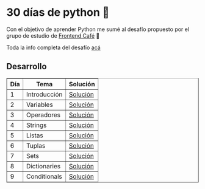 # 30 días de python :snake:

Con el objetivo de aprender Python me sumé al desafío propuesto por el grupo de estudio de <a href="https://frontend.cafe/" target="_blank">Frontend Café</a> :muscle:


Toda la info completa del desafío <a href="https://github.com/frontendcafe/py-study-group/tree/main/30DaysOfPython">acá </a>

## Desarrollo

<table border="1">
    <tr>
        <th>Día</td>
        <th>Tema</th>
        <th>Solución</th>
    </tr>
    <tr>
        <td>1</td>
        <td>Introducción</td>
        <td><a href="https://github.com/lieta96/30-days-of-python/tree/master/day_01" target="_blank">Solución</a></td>
    </tr>
    <tr>
        <td>2</td>
        <td>Variables</td>
        <td><a href="https://github.com/lieta96/30-days-of-python/tree/master/day_02" target="_blank">Solución</a></td>
    </tr>
    <tr>
        <td>3</td>
        <td>Operadores</td>
        <td><a href="https://github.com/lieta96/30-days-of-python/tree/master/day_03" target="_blank">Solución</a></td>
    </tr>
    <tr>
        <td>4</td>
        <td>Strings</td>
        <td><a href="https://github.com/lieta96/30-days-of-python/tree/master/day_04" target="_blank">Solución</a></td>
    </tr>
        <tr>
        <td>5</td>
        <td>Listas</td>
        <td><a href="https://github.com/lieta96/30-days-of-python/tree/master/day_05" target="_blank">Solución</a></td>
    </tr>
    </tr>
        <tr>
        <td>6</td>
        <td>Tuplas</td>
        <td><a href="https://github.com/lieta96/30-days-of-python/tree/master/day_06" target="_blank">Solución</a></td>
    </tr>
    </tr>
        <tr>
        <td>7</td>
        <td>Sets</td>
        <td><a href="https://github.com/lieta96/30-days-of-python/tree/master/day_07" target="_blank">Solución</a></td>
    </tr>        
    </tr>
        <tr>
        <td>8</td>
        <td>Dictionaries</td>
        <td><a href="https://github.com/lieta96/30-days-of-python/tree/master/day_08" target="_blank">Solución</a></td>
    </tr>
    </tr>
        <tr>
        <td>9</td>
        <td>Conditionals</td>
        <td><a href="https://github.com/lieta96/30-days-of-python/tree/master/day_09" target="_blank">Solución</a></td>
    </tr>                
</table>
